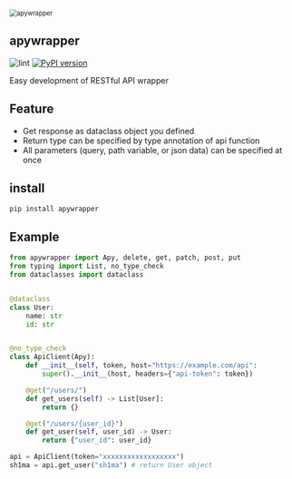 <img src="https://tva1.sinaimg.cn/large/007S8ZIlgy1giomjylcsuj30zk0hsq32.jpg" alt="apywrapper" style="zoom:80%;" />

## apywrapper

![lint](https://github.com/sh1ma/apywrapper/workflows/lint/badge.svg?branch=develop)
[![PyPI version](https://badge.fury.io/py/apywrapper.svg)](https://badge.fury.io/py/apywrapper)

Easy development of RESTful API wrapper

## Feature
- Get response as dataclass object you defined
- Return type can be specified by type annotation of api function
- All parameters (query, path variable, or json data) can be specified at once


## install

```
pip install apywrapper
```

## Example

```python
from apywrapper import Apy, delete, get, patch, post, put
from typing import List, no_type_check
from dataclasses import dataclass


@dataclass
class User:
    name: str
    id: str


@no_type_check
class ApiClient(Apy):
    def __init__(self, token, host="https://example.com/api":
        super().__init__(host, headers={"api-token": token})

    @get("/users/")
    def get_users(self) -> List[User]:
        return {}

    @get("/users/{user_id}")
    def get_user(self, user_id) -> User:
        return {"user_id": user_id}

api = ApiClient(token="xxxxxxxxxxxxxxxxxx")
sh1ma = api.get_user("sh1ma") # return User object
```